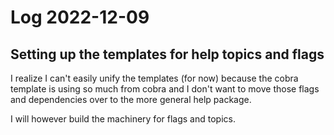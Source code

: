 # Log 2022-12-09

## Setting up the templates for help topics and flags

I realize I can't easily unify the templates (for now)
because the cobra template is using so much from cobra and I 
don't want to move those flags and dependencies over to the more general
help package.

I will however build the machinery for flags and topics.